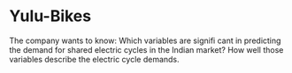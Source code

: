 # Yulu-Bikes
The company wants to know: Which variables are signifi cant in predicting the demand for shared electric cycles in the Indian market? How well those variables describe the electric cycle demands.
